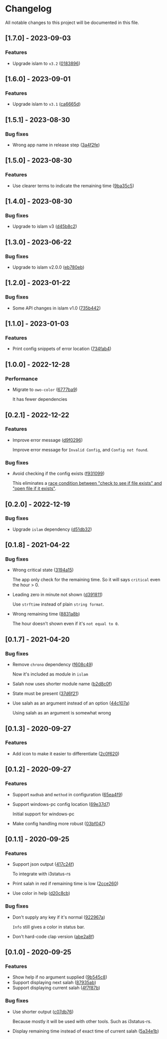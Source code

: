 # Changelog

All notable changes to this project will be documented in this file.

## [1.7.0] - 2023-09-03

### Features

- Upgrade islam to `v3.2` ([0183896](https://github.com/azzamsa/bilal/commit/0183896198b3c1fcec9ac00515c2e013b72b542b))

## [1.6.0] - 2023-09-01

### Features

- Upgrade islam to `v3.1` ([ca6665d](https://github.com/azzamsa/bilal/commit/ca6665d8409be28bd1ed2ac025e244dbce363066))

## [1.5.1] - 2023-08-30

### Bug fixes

- Wrong app name in release step ([3a4f2fe](https://github.com/azzamsa/bilal/commit/3a4f2fe832033c8089458656d3c9a872a13336b2))

## [1.5.0] - 2023-08-30

### Features

- Use clearer terms to indicate the remaining time ([9ba35c5](https://github.com/azzamsa/bilal/commit/9ba35c552ef1dccc4c0f8ee5cc66289a7633c5ff))

## [1.4.0] - 2023-08-30

### Bug fixes

- Upgrade to islam v3 ([d45b8c2](https://github.com/azzamsa/bilal/commit/d45b8c2a65469f7f40fcb9243d140043ad00992e))

## [1.3.0] - 2023-06-22

### Bug fixes

- Upgrade to islam v2.0.0 ([eb780eb](https://github.com/azzamsa/bilal/commit/eb780eb860525c7896475f74ae28c68f3603d306))

## [1.2.0] - 2023-01-22

### Bug fixes

- Some API changes in islam v1.0 ([735b442](https://github.com/azzamsa/bilal/commit/735b442c616402b7209068315cb1ffd506f81e20))

## [1.1.0] - 2023-01-03

### Features

- Print config snippets of error location ([734fab4](https://github.com/azzamsa/bilal/commit/734fab40a8e43e2e4a41d50e156eeb49a30a5575))

## [1.0.0] - 2022-12-28

### Performance

- Migrate to `owo-color` ([6777ba9](https://github.com/azzamsa/bilal/commit/6777ba9759a559884022163565a2ee19242dec3c))

  It has fewer dependencies

## [0.2.1] - 2022-12-22

### Features

- Improve error message ([d9f0296](https://github.com/azzamsa/bilal/commit/d9f0296961bd6aab042f869d59734acde49982bb))

  Improve error message for `Invalid Config`, and `Config not found`.

### Bug fixes

- Avoid checking if the config exists ([f931099](https://github.com/azzamsa/bilal/commit/f9310994465a985801d0cb1aa3076446f7cac819))

  This eliminates a [race condition between "check to see if file exists" and "open file if it exists"](https://en.wikipedia.org/wiki/Time-of-check_to_time-of-use).

## [0.2.0] - 2022-12-19

### Bug fixes

- Upgrade `islam` dependency ([d51db32](https://github.com/azzamsa/bilal/commit/d51db32cab86c23e9e8f6d5725cfb81446dbff6e))

## [0.1.8] - 2021-04-22

### Bug fixes

- Wrong critical state ([3194a15](https://github.com/azzamsa/bilal/commit/3194a1567c5f6ec531243eace6bc2e24026fe3f3))

  The app only check for the remaining time.
  So it will says `critical` even the hour > 0.

- Leading zero in minute not shown ([d391811](https://github.com/azzamsa/bilal/commit/d3918115f6b7e91241c5c344362d91d08dce8cc0))

  Use `strftime` instead of plain `string format`.

- Wrong remaining time ([8831a8b](https://github.com/azzamsa/bilal/commit/8831a8b70e1a7d0122dc226cb9d4244543172dd1))

  The hour doesn't shown even if it's `not equal to 0`.

## [0.1.7] - 2021-04-20

### Bug fixes

- Remove `chrono` dependency ([f608c49](https://github.com/azzamsa/bilal/commit/f608c495dddfaea12b73771a540ecd139a91a99f))

  Now it's included as module in `islam`

- Salah now uses shorter module name ([b2d8c0f](https://github.com/azzamsa/bilal/commit/b2d8c0f624c45725594b87edc35cfd4dc763fa09))
- State must be present ([37d6f21](https://github.com/azzamsa/bilal/commit/37d6f21717a531ce2e7c6b8a636234f7b7a25235))
- Use salah as an argument instead of an option ([44c107a](https://github.com/azzamsa/bilal/commit/44c107a2b421914231c06b8d45cd7da62b42b0b6))

  Using salah as an argument is somewhat wrong

## [0.1.3] - 2020-09-27

### Features

- Add icon to make it easier to differentiate ([2c0f620](https://github.com/azzamsa/bilal/commit/2c0f620dd0669cddffaf2958e88e312e086e4655))

## [0.1.2] - 2020-09-27

### Features

- Support `madhab` and `method` in configuration ([65ea4f9](https://github.com/azzamsa/bilal/commit/65ea4f9190e2dbb8fe5ff47fd8b1505b2ecc5a6a))
- Support windows-pc config location ([69e37d7](https://github.com/azzamsa/bilal/commit/69e37d72b7cdbb830440ba03dc10c420309eb982))

  Initial support for windows-pc

- Make config handling more robust ([03bf047](https://github.com/azzamsa/bilal/commit/03bf0472c44074b06b11e8a2d27ed6d922bd2625))

## [0.1.1] - 2020-09-25

### Features

- Support json output ([417c24f](https://github.com/azzamsa/bilal/commit/417c24f81fedb401e41995ec27437e7fcec4b134))

  To integrate with i3status-rs

- Print salah in red if remaining time is low ([2cce260](https://github.com/azzamsa/bilal/commit/2cce26049c0b44048939e92d45c66d5099f3d8a1))
- Use color in help ([d20c8cb](https://github.com/azzamsa/bilal/commit/d20c8cb5d66dd2e290b0e9443f1e1488c8ee1d95))

### Bug fixes

- Don't supply any key if it's normal ([922967a](https://github.com/azzamsa/bilal/commit/922967a1f163e184a8b549697d31e227e5f8ae02))

  `Info` still gives a color in status bar.

- Don't hard-code clap version ([abe2a8f](https://github.com/azzamsa/bilal/commit/abe2a8f05d53218031c0d64d5cb4a829a2974cca))

## [0.1.0] - 2020-09-25

### Features

- Show help if no argument supplied ([9b545c8](https://github.com/azzamsa/bilal/commit/9b545c889c0f76f0a4e007caf4914340ba016732))
- Support displaying next salah ([87935ab](https://github.com/azzamsa/bilal/commit/87935ab2db72d104d98ad2468a81432e2c9057df))
- Support displaying current salah ([4f7f87b](https://github.com/azzamsa/bilal/commit/4f7f87b99f059e7dff40b7883262fe1f9ae81ee1))

### Bug fixes

- Use shorter output ([c07db76](https://github.com/azzamsa/bilal/commit/c07db7664a9d92cec67c377cdb01d781931d9a40))

  Because mostly it will be used with other tools. Such as i3status-rs.

- Display remaining time instead of exact time of current salah ([5a34e1b](https://github.com/azzamsa/bilal/commit/5a34e1bbfc337cf35cafbc197deb0d8ffac02c50))

